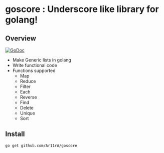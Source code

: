 # goscore : Underscore like library for golang!

## Overview
 
[![GoDoc](https://godoc.org/github.com/Ar11rA/goscore?status.svg)](https://godoc.org/github.com/Ar11rA/goscore)

- Make Generic lists in golang
- Write functional code
- Functions supported
    * Map
    * Reduce
    * Filter
    * Each 
    * Reverse
    * Find
    * Delete
    * Unique
    * Sort

## Install

```
go get github.com/Ar11rA/goscore
```